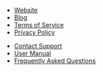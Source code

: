 <ul class="plain box">
    <li class="list-item">
        <a href="https://padloc.app/" target="_blank" class="plain double-padded horizontal spacing center-aligning layout">
            <i class="fa-globe block"></i>
            <div class="stretch">Website</div>
            <i class="subtle block fa-external-link"></i>
        </a>
    </li>
    <li class="list-item">
        <a href="https://padloc.app/blog/" target="_blank" class="plain double-padded horizontal spacing center-aligning layout">
            <i class="fa-megaphone block"></i>
            <div class="stretch">Blog</div>
            <i class="subtle block fa-external-link"></i>
        </a>
    </li>
    <li class="list-item">
        <a href="https://padloc.app/tos/" target="_blank" class="plain double-padded horizontal spacing center-aligning layout">
            <i class="fa-file-lines block"></i>
            <div class="stretch">Terms of Service</div>
            <i class="subtle block fa-external-link"></i>
        </a>
    </li>
    <li class="list-item">
        <a href="https://docs.padloc.app/privacy/" target="_blank" class="plain double-padded horizontal spacing center-aligning layout">
            <i class="fa-blinds block"></i>
            <div class="stretch">Privacy Policy</div>
            <i class="subtle block fa-external-link"></i>
        </a>
    </li>
</ul>

<ul class="plain box">
    <li class="list-item">
        <a href="mailto:support@padloc.app" target="_blank" class="plain double-padded horizontal spacing center-aligning layout">
            <i class="fa-envelope block"></i>
            <div class="stretch">Contact Support</div>
            <i class="subtle block fa-external-link"></i>
        </a>
    </li>
    <li class="list-item">
        <a href="https://docs.padloc.app/manual/" target="_blank" class="plain double-padded horizontal spacing center-aligning layout">
            <i class="fa-book block"></i>
            <div class="stretch">User Manual</div>
            <i class="subtle block fa-external-link"></i>
        </a>
    </li>
    <li class="list-item">
        <a href="https://docs.padloc.app/questions/" target="_blank" class="plain double-padded horizontal spacing center-aligning layout">
            <i class="fa-comments-question block"></i>
            <div class="stretch">Frequently Asked Questions</div>
            <i class="subtle block fa-external-link"></i>
        </a>
    </li>
</ul>
